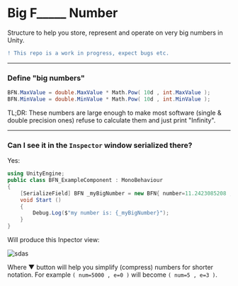 # Big F_____ Number
Structure to help you store, represent and operate on very big numbers in Unity.

```diff
! This repo is a work in progress, expect bugs etc.
```

---
### Define "big numbers"
```c#
BFN.MaxValue = double.MaxValue * Math.Pow( 10d , int.MaxValue );
BFN.MinValue = double.MinValue * Math.Pow( 10d , int.MinValue );
```
TL;DR: These numbers are large enough to make most software (single & double precision ones) refuse to calculate them and just print "Infinity".

---
### Can I see it in the `Inspector` window serialized there?
Yes:
```csharp
using UnityEngine;
public class BFN_ExampleComponent : MonoBehaviour
{
	[SerializeField] BFN _myBigNumber = new BFN{ number=11.2423085208 , exponent=21 };
	void Start ()
	{
		Debug.Log($"my number is: {_myBigNumber}");
	}
}

```
Will produce this Inpector view:

![sdas](https://i.imgur.com/ulyUl2E.jpg)

Where ▼ button will help you simplify (compress) numbers for shorter notation. For example `( num=5000 , e=0 )` will become `( num=5 , e=3 )`.
